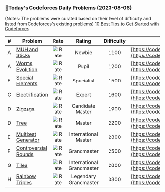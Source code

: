 ### 🌟Today's Codeforces Daily Problems (2023-08-06)
(Notes: The problems were curated based on their level of difficulty and listed from Codeforces's existing problems)
[10 Best Tips to Get Started with Codeforces](https://github.com/ika9810/Codeforces-Daily-Problems/blob/main/10%20Best%20Tips%20to%20Get%20Started%20with%20Codeforces.md)

| # | Problem | Rate| Rating | Difficulty | Contest |
|---| ----- | :--------: | :----------: | :----------: | ---------- |
|A|[MUH and Sticks](https://codeforces.com/contest/471/problem/A)|![Rate](https://img.shields.io/badge/Newbie-1100-lightgrey)|Newbie|1100|[https://codeforces.com/contest/471](https://codeforces.com/contest/471)|
|A|[Worms Evolution](https://codeforces.com/contest/31/problem/A)|![Rate](https://img.shields.io/badge/Pupil-1200-brightgreen)|Pupil|1200|[https://codeforces.com/contest/31](https://codeforces.com/contest/31)|
|E|[Special Elements](https://codeforces.com/contest/1352/problem/E)|![Rate](https://img.shields.io/badge/Specialist-1500-9cf)|Specialist|1500|[https://codeforces.com/contest/1352](https://codeforces.com/contest/1352)|
|C|[Electrification](https://codeforces.com/contest/1175/problem/C)|![Rate](https://img.shields.io/badge/Expert-1600-blue)|Expert|1600|[https://codeforces.com/contest/1175](https://codeforces.com/contest/1175)|
|D|[Zigzags](https://codeforces.com/contest/1400/problem/D)|![Rate](https://img.shields.io/badge/Candidate%20Master-1900-blueviolet)|Candidate Master|1900|[https://codeforces.com/contest/1400](https://codeforces.com/contest/1400)|
|D|[Tree](https://codeforces.com/contest/932/problem/D)|![Rate](https://img.shields.io/badge/Master-2200-orange)|Master|2200|[https://codeforces.com/contest/932](https://codeforces.com/contest/932)|
|E|[Multitest Generator](https://codeforces.com/contest/1798/problem/E)|![Rate](https://img.shields.io/badge/International%20Master-2300-orange)|International Master|2300|[https://codeforces.com/contest/1798](https://codeforces.com/contest/1798)|
|F|[Controversial Rounds](https://codeforces.com/contest/1398/problem/F)|![Rate](https://img.shields.io/badge/Grandmaster-2500-red)|Grandmaster|2500|[https://codeforces.com/contest/1398](https://codeforces.com/contest/1398)|
|G|[Tiles](https://codeforces.com/contest/1473/problem/G)|![Rate](https://img.shields.io/badge/International%20Grandmaster-2800-red)|International Grandmaster|2800|[https://codeforces.com/contest/1473](https://codeforces.com/contest/1473)|
|H|[Rainbow Triples](https://codeforces.com/contest/1408/problem/H)|![Rate](https://img.shields.io/badge/Legendary%20Grandmaster-3300-red)|Legendary Grandmaster|3300|[https://codeforces.com/contest/1408](https://codeforces.com/contest/1408)|

